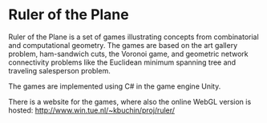 # Ruler of the Plane

Ruler of the Plane is a set of games illustrating concepts from combinatorial and computational geometry. The games are based on the art gallery problem, ham-sandwich cuts, the Voronoi game, and geometric network connectivity problems like the Euclidean minimum spanning tree and traveling salesperson problem. 

The games are implemented using C# in the game engine Unity.

There is a website for the games, where also the online WebGL version is hosted:
http://www.win.tue.nl/~kbuchin/proj/ruler/
